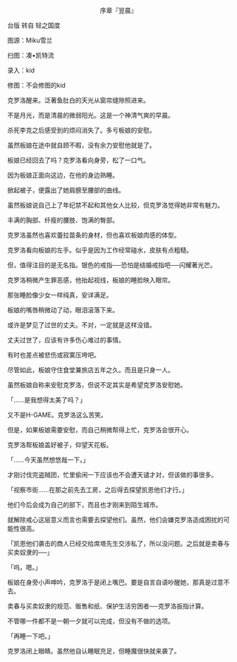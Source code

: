 <p align="center">序章『翌晨』</p>

台版 转自 轻之国度

图源：Miku雪兰

扫图：凑•凯特流

录入：kid

修图：不会修图的kid

克罗洛醒来。泛著鱼肚白的天光从窗帘缝隙照进来。

不是月光，而是清晨的微弱阳光。这是一个神清气爽的早晨。

杀死李克之后感受到的烦闷消失了。多亏板娘的安慰。

虽然板娘在途中就自顾不暇，没有余力安慰他就是了。

板娘已经回去了吗？克罗洛看向身旁，松了一口气。

因为板娘正面向这边，在他的身边熟睡。

掀起被子，便露出了她肩膀至腰部的曲线。

虽然板娘说自己上了年纪禁不起和其他女人比较，但克罗洛觉得她非常有魅力。

丰满的胸部、纤瘦的腰肢、饱满的臀部。

克罗洛虽然也喜欢蕾拉苗条的身材，但也喜欢板娘肉感的体型。

克罗洛看向板娘的左手。似乎是因为工作经常碰水，皮肤有点粗糙。

但，值得注目的是无名指。银色的戒指──恐怕是结婚戒指吧──闪耀著光芒。

克罗洛稍微产生罪恶感，他抬起视线，板娘的睡脸映入眼帘。

那张睡脸像少女一样纯真，安详满足。

板娘的嘴唇稍微动了动，眼泪滚落下来。

或许是梦见了过世的丈夫。不对，一定就是这样没错。

丈夫过世了，应该有许多伤心难过的事情。

有时也差点被悲伤或寂寞压垮吧。

尽管如此，板娘守住食堂兼旅店五年之久。而且是只身一人。

虽然板娘自称来安慰克罗洛，但说不定其实是希望克罗洛安慰她。

「……是我想得太美了吗？」

又不是H-GAME。克罗洛这么苦笑。

但是，如果板娘需要安慰，而自己稍微帮得上忙，克罗洛会很开心。

克罗洛帮板娘盖好被子，仰望天花板。

「……今天虽然想悠哉一下。」

才刚讨伐完盗贼团，忙里偷闲一下应该也不会遭天谴才对，但该做的事很多。

「视察市街……在那之前先去工房，之后得去探望凯恩他们才行。」

他们今后会成为自己的部下，而且也才刚来到陌生城市。

就解除戒心这层意义而言也需要去探望他们。虽然，他们会嫌克罗洛造成困扰的可能性很高。

「凯恩他们袭击的商人已经交给席塔先生交涉私了，所以没问题。之后就是卖春与买卖奴隶的──」

「呜，嗯。」

板娘在身旁小声呻吟，克罗洛于是闭上嘴巴。要是自言自语吵醒她，那真是过意不去。

卖春与买卖奴隶的规范、贩售和纸、保护生活穷困者──克罗洛扳指计算。

不管哪一件都不是一朝一夕就可以完成，但没有不做的选项。

「再睡一下吧。」

克罗洛闭上眼睛。虽然他自认睡眠充足，但睡魔很快就来袭了。

